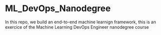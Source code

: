 # ML_DevOps_Nanodegree
In this repo, we build an end-to-end machine learnign framework, this is an exercice of the Machine Learning DevOps Engineer nanodegree course
